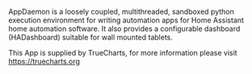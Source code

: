 AppDaemon is a loosely coupled, multithreaded, sandboxed python execution environment for writing automation apps for Home Assistant home automation software. It also provides a configurable dashboard (HADashboard) suitable for wall mounted tablets.

This App is supplied by TrueCharts, for more information please visit https://truecharts.org
